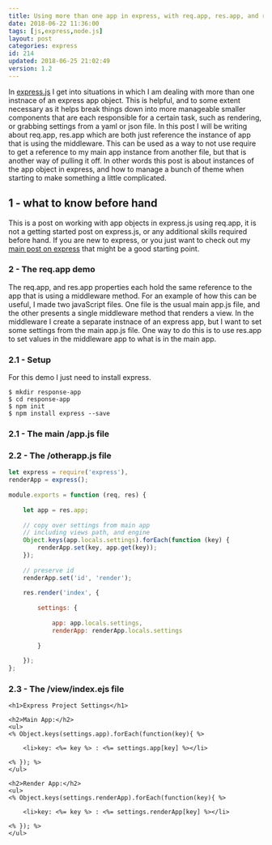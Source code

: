 ```yaml
---
title: Using more than one app in express, with req.app, res.app, and require
date: 2018-06-22 11:36:00
tags: [js,express,node.js]
layout: post
categories: express
id: 214
updated: 2018-06-25 21:02:49
version: 1.2
---
```


In [express.js](https://expressjs.com/) I get into situations in which I am dealing with more than one instnace of an express app object. This is helpful, and to some extent necessary as it helps break things down into more manageable smaller components that are each responsible for a certain task, such as rendering, or grabbing settings from a yaml or json file. In this post I will be writing about req.app, res.app which are both just reference the instance of app that is using the middleware. This can be used as a way to not use require to get a reference to my main app instance from another file, but that is another way of pulling it off. In other words this post is about instances of the app object in express, and how to manage a bunch of theme when starting to make something a little complicated.

<!-- more -->

## 1 - what to know before hand

This is a post on working with app objects in express.js using req.app, it is not a getting started post on express.js, or any additional skills required before hand. If you are new to express, or you just want to check out my [main post on express](/2018/06/12/express/) that might be a good starting point.

### 2 - The req.app demo

The req.app, and res.app properties each hold the same reference to the app that is using a middleware method. For an example of how this can be useful, I made two javaScript files. One file is the usual main app.js file, and the other presents a single middleware method that renders a view. In the middleware I create a separate instnace of an express app, but I want to set some settings from the main app.js file. One way to do this is to use res.app to set values in the middleware app to what is in the main app.

### 2.1 - Setup

For this demo I just need to install express.

```
$ mkdir response-app
$ cd response-app
$ npm init
$ npm install express --save
```

### 2.1 - The main /app.js file


### 2.2 - The /otherapp.js file

```js
let express = require('express'),
renderApp = express();
 
module.exports = function (req, res) {
 
    let app = res.app;
 
    // copy over settings from main app
    // including views path, and engine
    Object.keys(app.locals.settings).forEach(function (key) {
        renderApp.set(key, app.get(key));
    });
 
    // preserve id
    renderApp.set('id', 'render');
 
    res.render('index', {
 
        settings: {
 
            app: app.locals.settings,
            renderApp: renderApp.locals.settings
 
        }
 
    });
};
```

### 2.3 - The /view/index.ejs file

```
<h1>Express Project Settings</h1>
 
<h2>Main App:</h2>
<ul>
<% Object.keys(settings.app).forEach(function(key){ %>
 
    <li>key: <%= key %> : <%= settings.app[key] %></li>
 
<% }); %>
</ul>
 
<h2>Render App:</h2>
<ul>
<% Object.keys(settings.renderApp).forEach(function(key){ %>
 
    <li>key: <%= key %> : <%= settings.renderApp[key] %></li>
 
<% }); %>
</ul>
```